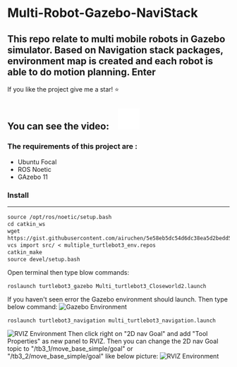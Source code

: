 # Multi-Robot-Gazebo-NaviStack
This repo relate to multi mobile robots in Gazebo simulator. Based on Navigation stack packages, environment map is created and each robot is able to do motion planning. **Enter**
---
If you like the project give me a star! :star: 

You can see the video: &nbsp;&nbsp;
[![website](./img/youtube-dark.svg)](https://www.youtube.com/watch?v=XaLbEKf8UhA)
&nbsp;&nbsp;
---

### The requirements of this project are :
- Ubuntu Focal 
- ROS Noetic
- GAzebo 11
### Install 
---
```
source /opt/ros/noetic/setup.bash
cd catkin_ws
wget https://gist.githubusercontent.com/airuchen/5e58eb5dc54d6dc38ea5d2bedd53f69e/raw/ae3b850aca5a0577105c682eec1ab3b534161cc2/multi_omnibot.repos
vcs import src/ < multiple_turtlebot3_env.repos
catkin_make
source devel/setup.bash
```
 Open terminal then type blow commands:
 
 ```
roslaunch turtlebot3_gazebo Multi_turtlebot3_Closeworld2.launch
```

If you haven't seen error the Gazebo environment should launch. Then type below command:
![Gazebo Environment](./gazebo.png)

 ```
roslaunch turtlebot3_navigation multi_turtlebot3_navigation.launch
```
![RVIZ Environment](./gazebo.png)
Then click right on "2D nav Goal"  and add "Tool Properties" as new panel to RVIZ.
Then you can change the 2D nav Goal topic to "/tb3_1/move_base_simple/goal" or "/tb3_2/move_base_simple/goal" like below picture:
![RVIZ Environment](./2dnav.png)



